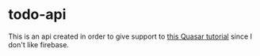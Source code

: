 # todo-api

This is an api created in order to give support to [this Quasar tutorial](https://www.youtube.com/watch?v=opmng7llVJ0&list=PLAiDzIdBfy8iu_MZrq3IPuSFcRgCQ0iL0) since I don't like firebase.
